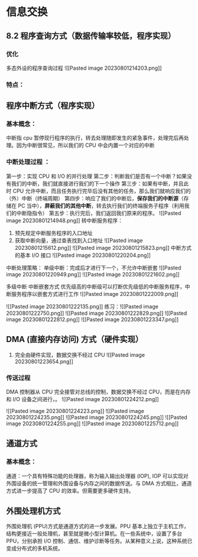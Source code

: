 # 信息交换
## 8.2 程序查询方式（数据传输率较低，程序实现）
### 优化 
多态外设的程序查询过程
![[Pasted image 20230801214203.png]]

### 特点：


## 程序中断方式（程序实现）
### 基本概念：
中断指 cpu 暂停现行程序的执行，转去处理随即发生的紧急事件，处理完后再处理。因为中断很常见，所以我们的 CPU 中会内置一个对应的中断
### 中断处理过程 ：
第一步：实现 CPU 和 I/O 的并行处理
第二步：判断我们是否有一个中断？如果没有我们的中断，我们就直接进行我们的下一个操作
第三步：如果有中断，并且此时 CPU 允许中断，而且任务执行完毕后没有其他的任务，那么我们就响应我们的（外）中断（终端周期）
第四步：响应了我们的中断后，**保存我们的中断源**（存储在 PC 当中），**屏蔽我们的其他中断**，转去执行我们的终端服务子程序（利用我们的中断隐指令）
第五步：执行完后，我们返回我们原来的程序。
![[Pasted image 20230801214948.png]]
转中断服务程序：
1. 预先规定中断服务程序的入口地址
2. 获取中断向量，通过查表找到入口地址 ![[Pasted image 20230801215612.png]] ![[Pasted image 20230801215823.png]]
中断方式的基本 I/O 接口
![[Pasted image 20230801220204.png]]

中断处理策略：
单级中断：完成后才进行下一个，不允许中断嵌套 ![[Pasted image 20230801220949.png]]
![[Pasted image 20230801221602.png]]

多级中断
中断嵌套方式
优先级高的中断级可以打断优先级低的中断服务程序，中断服务程序以嵌套方式进行工作
![[Pasted image 20230801222009.png]]

![[Pasted image 20230801222135.png]]
练习：![[Pasted image 20230801222750.png]] ![[Pasted image 20230801222829.png]]
![[Pasted image 20230801222812.png]]
![[Pasted image 20230801223347.png]]


## DMA (直接内存访问) 方式（硬件实现）
1. 完全由硬件实现，数据交换不经过 CPU ![[Pasted image 20230801223654.png]]
### 传送过程
DMA 控制器从 CPU 完全接管对总线的控制，数据交换不经过 CPU，而是在内存和 I/O 设备之间进行，。
![[Pasted image 20230801224212.png]]

![[Pasted image 20230801224223.png]] ![[Pasted image 20230801224235.png]] ![[Pasted image 20230801224245.png]] ![[Pasted image 20230801224255.png]]
![[Pasted image 20230801225712.png]]


## 通道方式
### 基本概念：
通道：一个具有特殊功能的处理器，称为输入输出处理器 (IOP), IOP 可以实现对外围设备的统一管理和外围设备与内存之间的数据传送。与 DMA 方式相比，通道方式进一步提高了 CPU 的效率。但需要更多硬件支持。

## 外围处理机方式
外围处理机 (PPU)方式是通道方式的进一步发展。PPU 基本上独立于主机工作，结构更接近一般处理机，甚至就是微小型计算机。在一些系统中，设置了多台 PPU，分别承担 I/O 控制、通信、维护诊断等任务。从某种意义上说，这种系统已变成分布式的多机系统。



